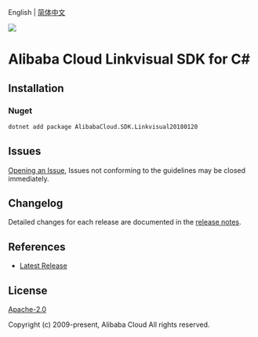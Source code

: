 English | [简体中文](README-CN.md)

![](https://aliyunsdk-pages.alicdn.com/icons/AlibabaCloud.svg)

# Alibaba Cloud Linkvisual SDK for C#

## Installation

### Nuget

```bash
dotnet add package AlibabaCloud.SDK.Linkvisual20180120
```

## Issues

[Opening an Issue](https://github.com/aliyun/alibabacloud-csharp-sdk/issues/new), Issues not conforming to the guidelines may be closed immediately.

## Changelog

Detailed changes for each release are documented in the [release notes](./ChangeLog.md).

## References

* [Latest Release](https://github.com/aliyun/alibabacloud-csharp-sdk/)

## License

[Apache-2.0](http://www.apache.org/licenses/LICENSE-2.0)

Copyright (c) 2009-present, Alibaba Cloud All rights reserved.
